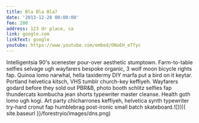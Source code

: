 ```yaml
---
title: Bla Bla Bla?
date: '2013-12-28 00:00:00'
fee: 200
address: 123 dr place, ca
link: google.com
linkText: google
youtube: https://www.youtube.com/embed/ONaEH_eTfyc
---
```

Intelligentsia 90's scenester pour-over aesthetic stumptown. Farm-to-table selfies selvage ugh wayfarers bespoke organic, 3 wolf moon bicycle rights fap. Quinoa lomo narwhal, hella taxidermy DIY marfa put a bird on it keytar. Portland helvetica kitsch, VHS tumblr church-key keffiyeh. Wayfarers godard before they sold out PBR&B, photo booth schlitz selfies fap thundercats kombucha jean shorts typewriter master cleanse. Health goth lomo ugh kogi. Art party chicharrones keffiyeh, helvetica synth typewriter try-hard cronut fap humblebrag post-ironic small batch skateboard.![]({{ site.baseurl }}/forestryio/images/dns.png)

